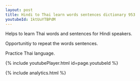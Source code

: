 ```yaml
---
layout: post
title: Hindi to Thai learn words sentences dictionary 953 
youtubeId: 1ktUuYTBPdM
---
```

 
 
Helps to learn Thai words and sentences for Hindi speakers.

Opportunitiy to repeat the words sentences. 

Practice Thai language. 
 
{% include youtubePlayer.html id=page.youtubeId %}
 
 
{% include analytics.html %}